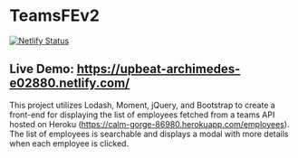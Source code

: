 # TeamsFEv2
[![Netlify Status](https://api.netlify.com/api/v1/badges/d68890f5-f35b-41f5-b6dc-029d5fb15461/deploy-status)](https://app.netlify.com/sites/upbeat-archimedes-e02880/deploys)


## Live Demo: https://upbeat-archimedes-e02880.netlify.com/ 
This project utilizes Lodash, Moment, jQuery, and Bootstrap to create a front-end for displaying the list of employees fetched from a teams API hosted on Heroku (https://calm-gorge-86980.herokuapp.com/employees). The list of employees is searchable and displays a modal with more details when each employee is clicked.
